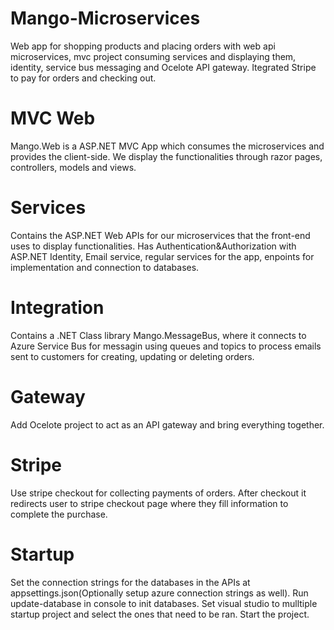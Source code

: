 # Mango-Microservices
Web app for shopping products and placing orders with web api microservices, mvc project consuming services and displaying them, identity, service bus messaging and Ocelote API gateway. Itegrated Stripe to pay for orders and checking out.

# MVC Web
Mango.Web is a ASP.NET MVC App which consumes the microservices and provides the client-side. We display the functionalities through razor pages, controllers, models and views.

# Services
Contains the ASP.NET Web APIs for our microservices that the front-end uses to display functionalities. Has Authentication&Authorization with ASP.NET Identity, Email service, regular services for the app, enpoints for implementation and connection to databases.

# Integration
Contains a .NET Class library Mango.MessageBus, where it connects to Azure Service Bus for messagin using queues and topics to process emails sent to customers for creating, updating or deleting orders.

# Gateway
Add Ocelote project to act as an API gateway and bring everything together.

# Stripe
Use stripe checkout for collecting payments of orders. After checkout it redirects user to stripe checkout page where they fill information to complete the purchase.

# Startup
Set the connection strings for the databases in the APIs at appsettings.json(Optionally setup azure connection strings as well). Run update-database in console to init databases.
Set visual studio to mulltiple startup project and select the ones that need to be ran.
Start the project.
